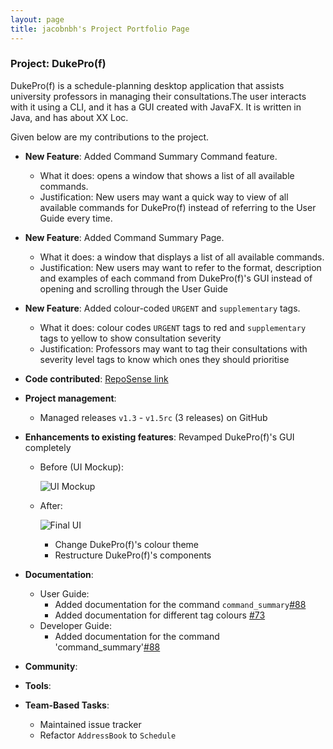```yaml
---
layout: page
title: jacobnbh's Project Portfolio Page
---
```


### Project: DukePro(f)

DukePro(f) is a schedule-planning desktop application that assists university professors in managing their 
consultations.The user interacts with it using a CLI, and it has a GUI created with JavaFX. It is written in Java, and 
has about XX Loc.

Given below are my contributions to the project.

* **New Feature**: Added Command Summary Command feature.
    * What it does: opens a window that shows a list of all available commands.
    * Justification: New users may want a quick way to view of all available commands for DukePro(f) instead of 
  referring to the User Guide every time.
* **New Feature**: Added Command Summary Page.
    * What it does: a window that displays a list of all available commands.
    * Justification: New users may want to refer to the format, description and examples of each command from
  DukePro(f)'s GUI instead of opening and scrolling through the User Guide
* **New Feature**: Added colour-coded `URGENT` and `supplementary` tags.
    * What it does: colour codes `URGENT` tags to red and `supplementary` tags to yellow to show consultation 
  severity
    * Justification: Professors may want to tag their consultations with severity level tags to know which ones they
  should prioritise

* **Code contributed**: [RepoSense link](https://nus-cs2103-ay2122s1.github.io/tp-dashboard/?search=jacobnbh&sort=groupTitle&sortWithin=title&since=2021-09-17&timeframe=commit&mergegroup=&groupSelect=groupByRepos&breakdown=false)

* **Project management**:
    * Managed releases `v1.3` - `v1.5rc` (3 releases) on GitHub

* **Enhancements to existing features**: Revamped DukePro(f)'s GUI completely
  * Before (UI Mockup):

    ![UI Mockup](images/Ui(v1.1).png)
  * After:

    ![Final UI](images/Ui.png)
    * Change DukePro(f)'s colour theme
    * Restructure DukePro(f)'s components

* **Documentation**:
    * User Guide:
        * Added documentation for the command `command_summary`[\#88](https://github.com/AY2122S1-CS2103T-T11-4/tp/pull/88/commits/3fdcb4608f9152855a8dcc6ca2b2f833b70a7f75)
        * Added documentation for different tag colours [\#73](https://github.com/AY2122S1-CS2103T-T11-4/tp/pull/73/commits/10c3d96835bc7402299e2f73c05e0ef7ab959725)
    * Developer Guide:
        * Added documentation for the command 'command_summary'[\#88](https://github.com/AY2122S1-CS2103T-T11-4/tp/pull/88/commits/3fdcb4608f9152855a8dcc6ca2b2f833b70a7f75)

* **Community**:

* **Tools**:

* **Team-Based Tasks**:
  * Maintained issue tracker
  * Refactor `AddressBook` to `Schedule`
